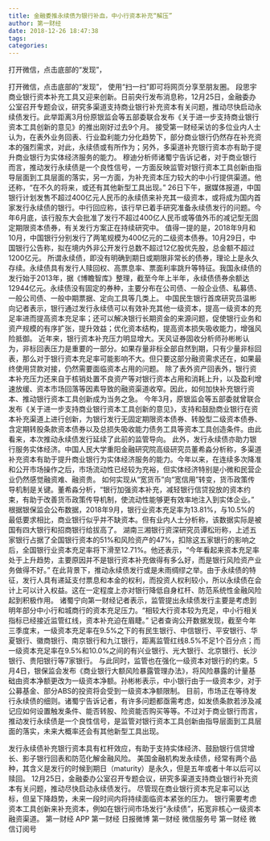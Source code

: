 ```yaml
---
title: 金融委推永续债为银行补血，中小行资本补充“解压”
author: 第一财经
date: 2018-12-26 18:47:38
tags: 
categories: 
---
```

打开微信，点击底部的“发现”，
<!-- more -->
打开微信，点击底部的“发现”，
使用“扫一扫”即可将网页分享至朋友圈。
段思宇
商业银行资本补充工具又迎来创新。日前央行发布消息称，12月25日，金融委办公室召开专题会议，研究多渠道支持商业银行补充资本有关问题，推动尽快启动永续债发行。此举距离3月份原银监会等五部委联合发布《关于进一步支持商业银行资本工具创新的意见》的推出刚好过去9个月。
接受第一财经采访的多位业内人士认为，在表外业务回表、行业盈利能力分化趋势下，部分商业银行仍然存在补充资本的强烈需求，对此，永续债或有所作为；另外，多渠道补充银行资本亦有助于提升商业银行为实体经济服务的能力。
穆迪分析师诸蜀宁告诉记者，对于商业银行而言，推动发行永续债是一个良性信号，一方面反映监管对银行资本工具创新由指导层面到工具层面的落实，另一方面，为补充资本压力较大的中小行提供渠道。他还称，“在不久的将来，或还有其他新型工具出现。”
26日下午，据媒体报道，中国银行计划发售不超过400亿元人民币的永续债来补充其一级资本，或将成为国内首家发行永续债的银行。中行回应称，该行早已着手研究准备永续债发行的问题。今年6月底，该行股东大会批准了发行不超过400亿人民币或等值外币的减记型无固定期限资本债券，有关发行方案正在持续研究中。
值得一提的是，2018年9月和10月，中国银行分别发行了两笔规模为400亿元的二级资本债券。10月29日，中国银行公告称，拟在境内外非公开发行总数不超过12亿股优先股，总金额不超过1200亿元。
所谓永续债，即没有明确到期日或期限非常长的债券，理论上是永久存续。永续债具有发行人赎回权、高票息率、票面利率跳升等特征。我国永续债的发行始于2013年，据《博瞻智库》整理，截至今年上半年，永续债债券余额达12944亿元。永续债没有固定的券种，主要分布在公司债、一般企业债、私募债、一般公司债、一般中期票据、定向工具等几类上。
中国民生银行首席研究员温彬向记者表示，银行通过发行永续债可以有效补充其他一级资本，提高一级资本的充足率进而提高资本充足率；还可以解决银行长期资金的来源问题，促使银行业务和资产规模的有序扩张，提升效益；优化资本结构，提高资本损失吸收能力，增强风险抵御。
近年来，银行资本补充压力明显增大。天风证券固收分析师孙彬彬认为，非标回表压力是重要的一部分。如果存量非标全部自然到期，只有少量非标回表，那么对于银行资本充足率可能影响不大。但只要这部分融资需求还在，如果最终使用贷款对接，仍然需要面临资本占用的问题。
除了表外资产回表外，银行资本补充压力还来自于核销处置不良资产等对银行资本占用和消耗上升，以及盈利增速放缓、资本市场回落等因素导致的融资渠道收窄。因此，如何加快补充银行资本、推动银行资本工具创新成为当务之急。
今年3月，原银监会等五部委就曾联合发布《关于进一步支持商业银行资本工具创新的意见》，支持和鼓励商业银行在资本补充渠道上进行创新，为银行发行无固定期限资本债券、转股型二级资本债券、含定期转股条款资本债券以及总损失吸收能力债务工具等资本工具创造条件。由此看来，本次推动永续债发行延续了此前的监管导向。
此外，发行永续债亦助力银行服务实体经济。中国人民大学重阳金融研究院高级研究员董希淼分析称，多渠道补充资本有助于提升商业银行为实体经济服务的能力。今年以来，在连续多次降准和公开市场操作之后，市场流动性已经较为充裕，但实体经济特别是小微和民营企业仍然感觉融资难、融资贵。
如何实现从“宽货币”向“宽信用”转变，货币政策传导机制是关键。董希淼分析，“银行加强资本补充，减轻银行信贷投放的资本约束，有助于改善货币政策传导机制，使流动性能够更有效率地注入到实体企业。”
根据银保监会公布数据，2018年9月，银行业资本充足率为13.81%，与10.5%的最低要求相比，商业银行似乎并不缺资本。但有业内人士分析称，该数据实际是被国有四大银行和招商银行给拔高了。
湖南三湘银行资深研究员谭松珩称，上述五家银行占据了全国银行资本的51%和风险资产的47%，扣除这五家银行的影响之后，全国银行业资本充足率将下滑至12.71%。他还表示，“今年看起来资本充足率处于上升趋势，主要原因并不是银行资本补充做得有多么好，而是银行风险资产业务做得不好。”
在此背景下，推动永续债发行或是未雨绸缪之举。由于永续债的特征，发行人具有递延支付票息和本金的权利，而投资人权利较小，所以永续债在会计上可以计入权益。这在一定程度上亦对银行降低自身杠杆、防范系统性金融风险起到积极作用。
诸蜀宁向第一财经记者表示，监管提出永续债发行主要是考虑到明年部分中小行和城商行的资本充足压力。“相较大行资本较为充足，中小行相关指标已经接近监管红线，资本补充迫在眉睫。”
记者查询公开数据发现，截至今年三季度末，一级资本充足率在9.5%之下的有民生银行、中信银行、平安银行、华夏银行、徽商银行、南京银行和九江银行，距离监管红线8.5%不足1个百分点；而一级资本充足率在9.5%和10.0%之间的有兴业银行、光大银行、北京银行、长沙银行、贵阳银行等7家银行。
与此同时，监管也在强化一级资本对银行的约束。5月4日，银保监会发布《商业银行大额风险暴露管理办法》，将风险暴露的计量基础由资本净额更改为一级资本净额。孙彬彬表示，中小银行由于一级资本少，对于公募基金、部分ABS的投资将会受到一级资本净额限制。
目前，市场正在等待发行永续债的细则。诸蜀宁告诉记者，有许多问题都亟需考虑，如发债条款若涉及减记应如何设置触发条件、能否转股、险资能否购买等等。不过对于商业银行而言，推动发行永续债是一个良性信号，是监管对银行资本工具创新由指导层面到工具层面的落实，未来大概率还会有其他新型工具出现。
 
 
发行永续债补充银行资本具有杠杆效应，有助于支持实体经济、鼓励银行信贷增长、影子银行回表和防范化解金融风险。
美国金融机构发永续债，经常有两个品种，其含义是发行的时候到期日（maturity）是永久，但是五年或者十年以后可以赎回。
12月25日，金融委办公室召开专题会议，研究多渠道支持商业银行补充资本有关问题，推动尽快启动永续债发行。
尽管现在商业银行资本充足率可以达标，但呈下降趋势，未来一段时间内将持续面临资本紧张的压力。
银行需要考虑资本工具创新来补充资本，例如在银行间市场发行“永续债”，拓宽非核心一级资本融资渠道。
第一财经
APP
第一财经
日报微博
第一财经
微信服务号
第一财经
微信订阅号

